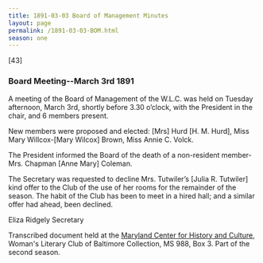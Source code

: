 ```yaml
---
title: 1891-03-03 Board of Management Minutes
layout: page
permalink: /1891-03-03-BOM.html
season: one
---
```

[43]

### Board Meeting--March 3rd 1891

A meeting of the Board of Management of the W.L.C. was held on Tuesday afternoon, March 3rd, shortly before 3.30 o’clock, with the President in the chair, and 6 members present.

New members were proposed and elected: [Mrs] Hurd [H. M. Hurd], Miss Mary Willcox-[Mary Wilcox] Brown, Miss Annie C. Volck.

The President informed the Board of the death of a non-resident member-Mrs. Chapman [Anne Mary] Coleman.

The Secretary was requested to decline Mrs. Tutwiler’s [Julia R. Tutwiler] kind offer to the Club of the use of her rooms for the remainder of the season. The habit of the Club has been to meet in a hired hall; and a similar offer had ahead, been declined.

Eliza Ridgely 
Secretary


Transcribed document held at the [Maryland Center for History and Culture](http://mdhs.org/), Woman's Literary Club of Baltimore Collection, MS 988, Box 3. Part of the second season.